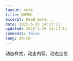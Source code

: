 ```yaml
---
layout: note
title: DHTML
excerpt: Read more...
date: 2022-5-29 14:17:11
updated: 2022-5-29 14:17:11
comments: false
lang: zh-CN
---
```


动态样式，动态内容，动态定位
  